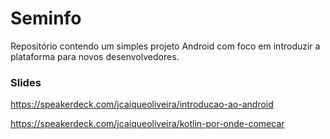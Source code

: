 # Seminfo

Repositório contendo um simples projeto Android com foco em introduzir a plataforma para novos desenvolvedores.

### Slides
https://speakerdeck.com/jcaiqueoliveira/introducao-ao-android

https://speakerdeck.com/jcaiqueoliveira/kotlin-por-onde-comecar
